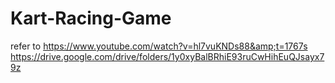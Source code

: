 # Kart-Racing-Game
refer to https://www.youtube.com/watch?v=hl7vuKNDs88&amp;t=1767s
<h>https://drive.google.com/drive/folders/1y0xyBalBRhiE93ruCwHihEuQJsayx79z</h>
